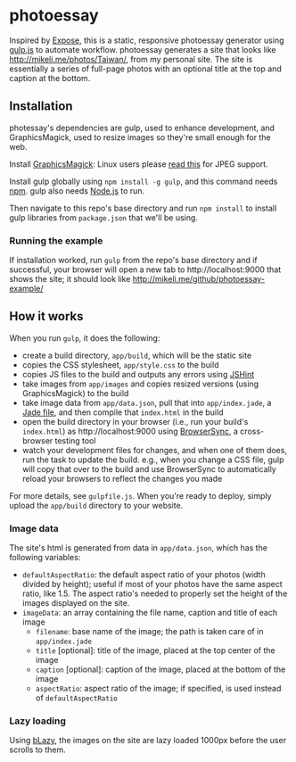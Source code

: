 # photoessay
Inspired by [Expose](https://github.com/Jack000/Expose), this is a static, responsive photoessay generator using [gulp.js](http://gulpjs.com/) to automate workflow. photoessay generates a site that looks like http://mikeli.me/photos/Taiwan/, from my personal site. The site is essentially a series of full-page photos with an optional title at the top and caption at the bottom.

## Installation

photessay's dependencies are gulp, used to enhance development, and GraphicsMagick, used to resize images so they're small enough for the web.

Install [GraphicsMagick](http://www.graphicsmagick.org/): Linux users please [read this](https://forum.ivorde.com/php-gmagick-no-decode-delegate-for-this-image-format-jpg-t15221.html) for JPEG support.

Install gulp globally using `npm install -g gulp`, and this command needs [npm](https://www.npmjs.com/). gulp also needs [Node.js](https://nodejs.org/) to run.

Then navigate to this repo's base directory and run `npm install` to install gulp libraries from `package.json` that we'll be using.

### Running the example

If installation worked, run `gulp` from the repo's base directory and if successful, your browser will open a new tab to http://localhost:9000 that shows the site; it should look like http://mikeli.me/github/photoessay-example/

## How it works

When you run `gulp`, it does the following:
- create a build directory, `app/build`, which will be the static site
- copies the CSS stylesheet, `app/style.css` to the build
- copies JS files to the build and outputs any errors using [JSHint](http://jshint.com/)
- take images from `app/images` and copies resized versions (using GraphicsMagick) to the build
- take image data from `app/data.json`, pull that into `app/index.jade`, a [Jade file](http://jade-lang.com/), and then compile that `index.html` in the build
- open the build directory in your browser (i.e., run your build's `index.html`) as http://localhost:9000 using [BrowserSync](https://www.browsersync.io/), a cross-browser testing tool
- watch your development files for changes, and when one of them does, run the task to update the build. e.g., when you change a CSS file, gulp will copy that over to the build and use BrowserSync to automatically reload your browsers to reflect the changes you made

For more details, see `gulpfile.js`. When you're ready to deploy, simply upload the `app/build` directory to your website.

### Image data

The site's html is generated from data in `app/data.json`, which has the following variables:
- `defaultAspectRatio`: the default aspect ratio of your photos (width divided by height); useful if most of your photos have the same aspect ratio, like 1.5. The aspect ratio's needed to properly set the height of the images displayed on the site.
- `imageData`: an array containing the file name, caption and title of each image
  - `filename`: base name of the image; the path is taken care of in `app/index.jade`
  - `title` [optional]: title of the image, placed at the top center of the image
  - `caption` [optional]: caption of the image, placed at the bottom of the image
  - `aspectRatio`: aspect ratio of the image; if specified, is used instead of `defaultAspectRatio`

### Lazy loading

Using [bLazy](http://dinbror.dk/blazy/), the images on the site are lazy loaded 1000px before the user scrolls to them.
